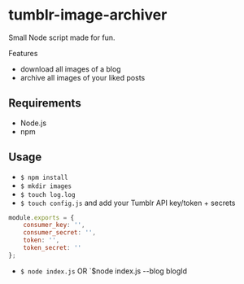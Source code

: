 # tumblr-image-archiver

Small Node script made for fun.

Features
* download all images of a blog
* archive all images of your liked posts

## Requirements

* Node.js
* npm

## Usage

* `$ npm install`
* `$ mkdir images`
* `$ touch log.log`
* `$ touch config.js` and add your Tumblr API key/token + secrets

```javascript
module.exports = {
    consumer_key: '',
    consumer_secret: '',
    token: '',
    token_secret: ''
};
```
    
* `$ node index.js` OR `$node index.js --blog blogId

